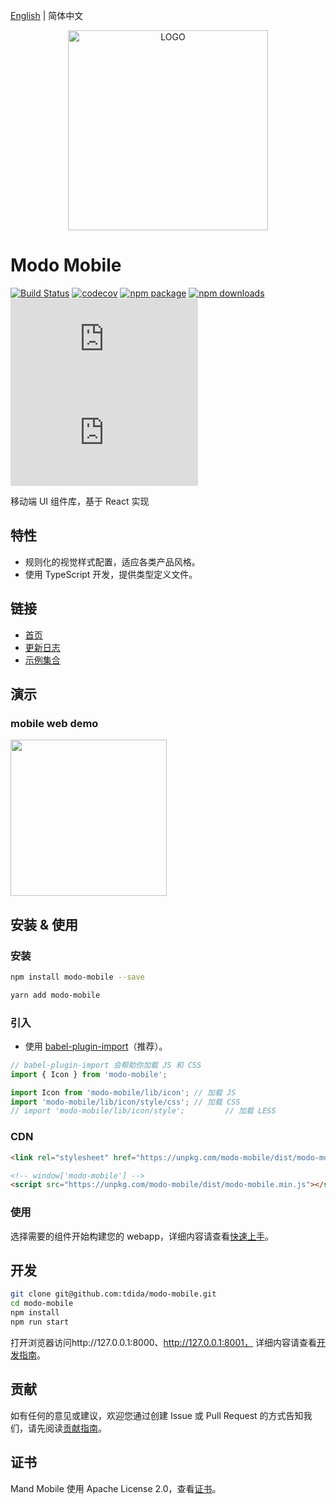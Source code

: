 [English](./README.md) | 简体中文

<div align="center">
  <a href="https://tdida.github.io/modo-mobile">
    <img width="320" src="https://pic.modo-modo.com/saas-1535341906110-28486.png" alt="LOGO">
  </a>
</div>

# Modo Mobile

[![Build Status](https://travis-ci.com/TDiDa/modo-mobile.svg?branch=master)](https://travis-ci.org/tdida/modo-mobile)
[![codecov](https://codecov.io/gh/tdida/modo-mobile/branch/master/graph/badge.svg)](https://codecov.io/gh/tdida/modo-mobile)
[![npm package](https://img.shields.io/npm/v/modo-mobile.svg?style=flat-square)](https://www.npmjs.org/package/modo-mobile)
[![npm downloads](http://img.shields.io/npm/dm/modo-mobile.svg?style=flat-square)](http://npmtrends.com/modo-mobile)
[![gzip js size](http://img.badgesize.io/https://unpkg.com/modo-mobile/dist/modo-mobile.js?compression=gzip&label=gzip%20size:%20JS&style=flat-square)](https://unpkg.com/modo-mobile/)
[![gzip css size](http://img.badgesize.io/https://unpkg.com/modo-mobile/dist/modo-mobile.css?compression=gzip&label=gzip%20size:%20CSS&style=flat-square)](https://unpkg.com/modo-mobile/)

移动端 UI 组件库，基于 React 实现

## 特性

- 规则化的视觉样式配置，适应各类产品风格。
- 使用 TypeScript 开发，提供类型定义文件。

## 链接

- [首页](https://tdida.github.io/modo-mobile)
- [更新日志](CHANGELOG.zh-CN.md)
- [示例集合](https://tdida.github.io/modo-mobile/mobile)

## 演示

### mobile web demo

<img width="250" src="https://pic.modo-modo.com/saas-1535108254349-21154.png" />

## 安装 & 使用

### 安装

```bash
npm install modo-mobile --save

yarn add modo-mobile
```

### 引入

- 使用 [babel-plugin-import](https://github.com/ant-design/babel-plugin-import)（推荐）。

```jsx
// babel-plugin-import 会帮助你加载 JS 和 CSS
import { Icon } from 'modo-mobile';
```

```jsx
import Icon from 'modo-mobile/lib/icon'; // 加载 JS
import 'modo-mobile/lib/icon/style/css'; // 加载 CSS
// import 'modo-mobile/lib/icon/style';         // 加载 LESS
```

### CDN

```html
<link rel="stylesheet" href="https://unpkg.com/modo-mobile/dist/modo-mobile.min.css">

<!-- window['modo-mobile'] -->
<script src="https://unpkg.com/modo-mobile/dist/modo-mobile.min.js"></script>
```

### 使用

选择需要的组件开始构建您的 webapp，详细内容请查看[快速上手](https://tdida.github.io/modo-mobile/docs/getting-started-cn)。

## 开发

```bash
git clone git@github.com:tdida/modo-mobile.git
cd modo-mobile
npm install
npm run start
```

打开浏览器访问http://127.0.0.1:8000、http://127.0.0.1:8001， 详细内容请查看[开发指南](https://tdida.github.io/modo-mobile/docs/getting-started-cn)。

## 贡献

如有任何的意见或建议，欢迎您通过创建 Issue 或 Pull Request 的方式告知我们，请先阅读[贡献指南](CONTRIBUTING.md)。

## 证书

Mand Mobile 使用 Apache License 2.0，查看[证书](LICENSE)。
